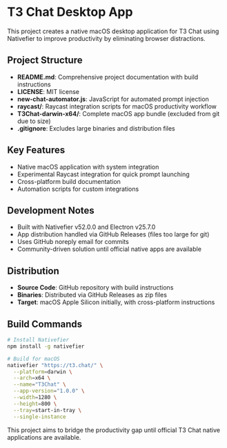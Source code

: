 # T3 Chat Desktop App

This project creates a native macOS desktop application for T3 Chat using Nativefier to improve productivity by eliminating browser distractions.

## Project Structure

- **README.md**: Comprehensive project documentation with build instructions
- **LICENSE**: MIT license
- **new-chat-automator.js**: JavaScript for automated prompt injection
- **raycast/**: Raycast integration scripts for macOS productivity workflow
- **T3Chat-darwin-x64/**: Complete macOS app bundle (excluded from git due to size)
- **.gitignore**: Excludes large binaries and distribution files

## Key Features

- Native macOS application with system integration
- Experimental Raycast integration for quick prompt launching
- Cross-platform build documentation
- Automation scripts for custom integrations

## Development Notes

- Built with Nativefier v52.0.0 and Electron v25.7.0
- App distribution handled via GitHub Releases (files too large for git)
- Uses GitHub noreply email for commits
- Community-driven solution until official native apps are available

## Distribution

- **Source Code**: GitHub repository with build instructions
- **Binaries**: Distributed via GitHub Releases as zip files
- **Target**: macOS Apple Silicon initially, with cross-platform instructions

## Build Commands

```bash
# Install Nativefier
npm install -g nativefier

# Build for macOS
nativefier "https://t3.chat/" \
  --platform=darwin \
  --arch=x64 \
  --name="T3Chat" \
  --app-version="1.0.0" \
  --width=1280 \
  --height=800 \
  --tray=start-in-tray \
  --single-instance
```

This project aims to bridge the productivity gap until official T3 Chat native applications are available.